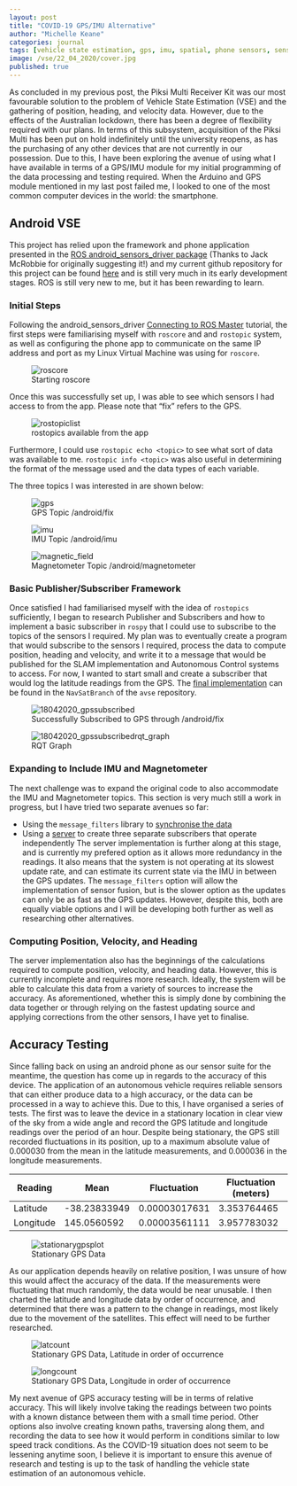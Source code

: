 ```yaml
---
layout: post
title: "COVID-19 GPS/IMU Alternative"
author: "Michelle Keane"
categories: journal
tags: [vehicle state estimation, gps, imu, spatial, phone sensors, sensors]
image: /vse/22_04_2020/cover.jpg
published: true
---
```


As concluded in my previous post, the Piksi Multi Receiver Kit was our most favourable solution to the problem of Vehicle State Estimation (VSE) and the gathering of position, heading, and velocity data. However, due to the effects of the Australian lockdown, there has been a degree of flexibility required with our plans. In terms of this subsystem, acquisition of the Piksi Multi has been put on hold indefinitely until the university reopens, as has the purchasing of any other devices that are not currently in our possession. Due to this, I have been exploring the avenue of using what I have available in terms of a GPS/IMU module for my initial programming of the data processing and testing required. When the Arduino and GPS module mentioned in my last post failed me, I looked to one of the most common computer devices in the world: the smartphone.

## Android VSE
This project has relied upon the framework and phone application presented in the [ROS android_sensors_driver package](http://wiki.ros.org/android_sensors_driver "ROS: android_sensors_driver") (Thanks to Jack McRobbie for originally suggesting it!) and my current github repository for this project can be found [here](https://github.com/mfkeane/avse.git) and is still very much in its early development stages. ROS is still very new to me, but it has been rewarding to learn.

### Initial Steps
Following the android_sensors_driver [Connecting to ROS Master](http://wiki.ros.org/android_sensors_driver/Tutorials/Connecting%20to%20a%20ROS%20Master) tutorial, the first steps were familiarising myself with `roscore` and and `rostopic` system, as well as configuring the phone app to communicate on the same IP address and port as my Linux Virtual Machine was using for `roscore`.

<figure>
  <img src="/assets/img/vse/22_04_2020/roscore.JPG" alt="roscore"/>
  <figcaption>Starting roscore</figcaption>
</figure>

Once this was successfully set up, I was able to see which sensors I had access to from the app. Please note that “fix” refers to the GPS.

<figure>
  <img src="/assets/img/vse/22_04_2020/rostopiclist.JPG" alt="rostopiclist"/>
  <figcaption>rostopics available from the app</figcaption>
</figure>

Furthermore, I could use `rostopic echo <topic>` to see what sort of data was available to me. `rostopic info <topic>` was also useful in determining the format of the message used and the data types of each variable.

The three topics I was interested in are shown below:

<figure>
  <img src="/assets/img/vse/22_04_2020/gps.JPG" alt="gps"/>
  <figcaption>GPS Topic /android/fix</figcaption>
</figure>

<figure>
  <img src="/assets/img/vse/22_04_2020/imu.JPG" alt="imu"/>
  <figcaption>IMU Topic /android/imu</figcaption>
</figure>

<figure>
  <img src="/assets/img/vse/22_04_2020/magnetic_field.JPG" alt="magnetic_field"/>
  <figcaption>Magnetometer Topic /android/magnetometer</figcaption>
</figure>

### Basic Publisher/Subscriber Framework
Once satisfied I had familiarised myself with the idea of `rostopics` sufficiently, I began to research Publisher and Subscribers and how to implement a basic subscriber in `rospy` that I could use to subscribe to the topics of the sensors I required. My plan was to eventually create a program that would subscribe to the sensors I required, process the data to compute position, heading and velocity, and write it to a message that would be published for the SLAM implementation and Autonomous Control systems to access. For now, I wanted to start small and create a subscriber that would log the latitude readings from the GPS. The [final implementation](https://github.com/mfkeane/avse/blob/NavSatFix/avse/src/avse_playground/gpslistener.py) can be found in the `NavSatBranch` of the `avse` repository.

<figure>
  <img src="/assets/img/vse/22_04_2020/18042020_gpssubscribed.JPG" alt="18042020_gpssubscribed"/>
  <figcaption>Successfully Subscribed to GPS through /android/fix</figcaption>
</figure>

<figure>
  <img src="/assets/img/vse/22_04_2020/18042020_gpssubscribedrqt_graph.JPG" alt="18042020_gpssubscribedrqt_graph"/>
  <figcaption>RQT Graph</figcaption>
</figure>

### Expanding to Include IMU and Magnetometer
The next challenge was to expand the original code to also accommodate the IMU and Magnetometer topics. This section is very much still a work in progress, but I have tried two separate avenues so far:
* Using the `message_filters` library to [synchronise the data](https://github.com/mfkeane/avse/blob/computevse_sub_trials/avse/src/avse_playground/messagelistener.py)
* Using a [server](https://github.com/mfkeane/avse/blob/computevse_sub_trials/avse/src/avse_playground/serverlistener.py) to create three separate subscribers that operate independently
The server implementation is further along at this stage, and is currently my prefered option as it allows more redundancy in the readings. It also means that the system is not operating at its slowest update rate, and can estimate its current state via the IMU in between the GPS updates. 
The `message_filters` option will allow the implementation of sensor fusion, but is the slower option as the updates can only be as fast as the GPS updates.
However, despite this, both are equally viable options and I will be developing both further as well as researching other alternatives.

### Computing Position, Velocity, and Heading
The server implementation also has the beginnings of the calculations required to compute position, velocity, and heading data. However, this is currently incomplete and requires more research. Ideally, the system will be able to calculate this data from a variety of sources to increase the accuracy. As aforementioned, whether this is simply done by combining the data together or through relying on the fastest updating source and applying corrections from the other sensors, I have yet to finalise.

## Accuracy Testing 
Since falling back on using an android phone as our sensor suite for the meantime, the question has come up in regards to the accuracy of this device. The application of an autonomous vehicle requires reliable sensors that can either produce data to a high accuracy, or the data can be processed in a way to achieve this. Due to this, I have organised a series of tests. The first was to leave the device in a stationary location in clear view of the sky from a wide angle and record the GPS latitude and longitude readings over the period of an hour. Despite being stationary, the GPS still recorded fluctuations in its position, up to a maximum absolute value of 0.000030 from the mean in the latitude measurements, and 0.000036 in the longitude measurements. 

| Reading | Mean | Fluctuation | Fluctuation (meters) |
|---------|------|-------------|-----------------|
|Latitude | -38.23833949 | 0.00003017631 | 3.353764465 |
|Longitude| 145.0560592  | 0.00003561111 | 3.957783032 |

<figure>
  <img src="/assets/img/vse/22_04_2020/stationarygpsplot.JPG" alt="stationarygpsplot"/>
  <figcaption>Stationary GPS Data</figcaption>
</figure>

As our application depends heavily on relative position, I was unsure of how this would affect the accuracy of the data. If the measurements were fluctuating that much randomly, the data would be near unusable. I then charted the latitude and longitude data by order of occurrence, and determined that there was a pattern to the change in readings, most likely due to the movement of the satellites. This effect will need to be further researched.

<figure>
  <img src="/assets/img/vse/22_04_2020/latcount.JPG" alt="latcount"/>
  <figcaption>Stationary GPS Data, Latitude in order of occurrence</figcaption>
</figure>

<figure>
  <img src="/assets/img/vse/22_04_2020/longcount.JPG" alt="longcount"/>
  <figcaption>Stationary GPS Data, Longitude in order of occurrence</figcaption>
</figure>

My next avenue of GPS accuracy testing will be in terms of relative accuracy. This will likely involve taking the readings between two points with a known distance between them with a small time period. Other options also involve creating known paths, traversing along them, and recording the data to see how it would perform in conditions similar to low speed track conditions. As the COVID-19 situation does not seem to be lessening anytime soon, I believe it is important to ensure this avenue of research and testing is up to the task of handling the vehicle state estimation of an autonomous vehicle.





